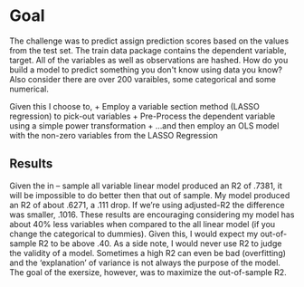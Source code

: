 # Goal
The challenge was to predict assign prediction scores based on the values from the test set. The train data package contains the dependent variable, target. All of the variables as well as observations are hashed. How do you build a model to predict something you don't know using data you know? Also consider there are over 200 varaibles, some categorical and some numerical. 

Given this I choose to, 
    + Employ a variable section method (LASSO regression) to pick-out variables 
    + Pre-Process the dependent variable using a simple power transformation 
    + …and then employ an OLS model with the non-zero variables from the LASSO Regression

## Results
Given the in – sample all variable linear model produced an R2 of .7381, it will be impossible to do better then that out of sample. My model produced an R2 of about .6271, a .111 drop. If we’re using adjusted-R2 the difference was smaller, .1016. These results are encouraging considering my model has about 40% less variables when compared to the all linear model (if you change the categorical to dummies).  Given this, I would expect my out-of-sample R2 to be above .40. As a side note, I would never use R2 to judge the validity of a model. Sometimes a high R2 can even be bad (overfitting) and the ‘explanation’ of variance is not always the purpose of the model. The goal of the exersize, however, was to maximize the out-of-sample R2.  
